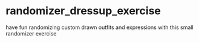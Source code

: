 # randomizer_dressup_exercise
have fun randomizing custom drawn outfits and expressions with this small randomizer exercise
